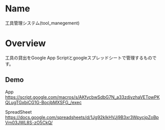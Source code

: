 # Name
工具管理システム(tool_manegement)

# Overview
工具の貸出をGoogle App Scriptとgoogleスプレッドシートで管理するものです。

## Demo
App
https://script.google.com/macros/s/AKfycbwSdbG7N_a33zdjyzhaVETowPKQLugTGxbiCG1G-BocjbMXSFG_/exec

SpreadSheet
https://docs.google.com/spreadsheets/d/1Jg92klkHVJj9B3xr3WpycjpZoBpVm03JWL8S-zO5CkQ/
